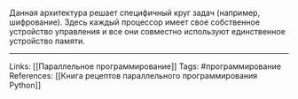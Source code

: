 Данная архитектура решает специфичный круг задач (например, шифрование). Здесь каждый процессор имеет свое собственное устройство управления и все они совместно используют единственное устройство памяти. 
___
Links: [[Параллельное программирование]]
Tags: #программирование 
References: [[Книга рецептов параллельного программирования Python]]